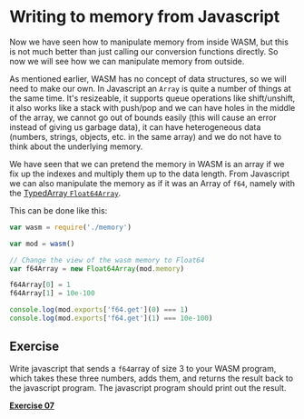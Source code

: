 # Writing to memory from Javascript

Now we have seen how to manipulate memory from inside WASM, but this is not much
better than just calling our conversion functions directly. So now we will see
how we can manipulate memory from outside.

As mentioned earlier, WASM has no concept of data structures, so we will need to
make our own. In Javascript an `Array` is quite a number of things at the same
time. It's resizeable, it supports queue operations like shift/unshift, it also
works like a stack with push/pop and we can have holes in the middle of the
array, we cannot go out of bounds easily (this will cause an error instead of
giving us garbage data), it can have heterogeneous data (numbers, strings,
objects, etc. in the same array) and we do not have to think about the
underlying memory.

We have seen that we can pretend the memory in WASM is an array if we fix up
the indexes and multiply them up to the data length. From Javascript we can
also manipulate the memory as if it was an Array of `f64`, namely with the
[TypedArray `Float64Array`](https://developer.mozilla.org/en-US/docs/Web/JavaScript/Reference/Global_Objects/Float64Array).

This can be done like this:

```js
var wasm = require('./memory')

var mod = wasm()

// Change the view of the wasm memory to Float64
var f64Array = new Float64Array(mod.memory)

f64Array[0] = 1
f64Array[1] = 10e-100

console.log(mod.exports['f64.get'](0) === 1)
console.log(mod.exports['f64.get'](1) === 10e-100)
```

## Exercise

Write javascript that sends a `f64`array of size 3 to your WASM program, which
takes these three numbers, adds them, and returns the result back to the
javascript program. The javascript program should print out the result.

[**Exercise 07**](../07)
